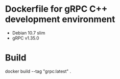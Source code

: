 # Dockerfile for gRPC C++ development environment

* Debian 10.7 slim
* gRPC v1.35.0

# Build

docker build --tag "grpc:latest" .
